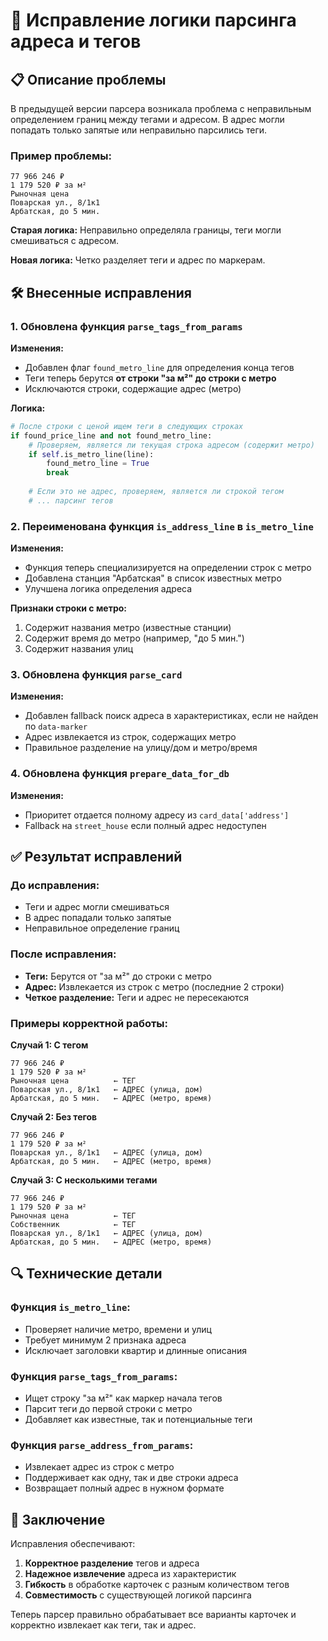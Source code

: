 # 🔧 Исправление логики парсинга адреса и тегов

## 📋 **Описание проблемы**

В предыдущей версии парсера возникала проблема с неправильным определением границ между тегами и адресом. В адрес могли попадать только запятые или неправильно парсились теги.

### **Пример проблемы:**
```
77 966 246 ₽
1 179 520 ₽ за м²
Рыночная цена
Поварская ул., 8/1к1
Арбатская, до 5 мин.
```

**Старая логика:** Неправильно определяла границы, теги могли смешиваться с адресом.

**Новая логика:** Четко разделяет теги и адрес по маркерам.

## 🛠️ **Внесенные исправления**

### **1. Обновлена функция `parse_tags_from_params`**

**Изменения:**
- Добавлен флаг `found_metro_line` для определения конца тегов
- Теги теперь берутся **от строки "за м²" до строки с метро**
- Исключаются строки, содержащие адрес (метро)

**Логика:**
```python
# После строки с ценой ищем теги в следующих строках
if found_price_line and not found_metro_line:
    # Проверяем, является ли текущая строка адресом (содержит метро)
    if self.is_metro_line(line):
        found_metro_line = True
        break
    
    # Если это не адрес, проверяем, является ли строкой тегом
    # ... парсинг тегов
```

### **2. Переименована функция `is_address_line` в `is_metro_line`**

**Изменения:**
- Функция теперь специализируется на определении строк с метро
- Добавлена станция "Арбатская" в список известных метро
- Улучшена логика определения адреса

**Признаки строки с метро:**
1. Содержит названия метро (известные станции)
2. Содержит время до метро (например, "до 5 мин.")
3. Содержит названия улиц

### **3. Обновлена функция `parse_card`**

**Изменения:**
- Добавлен fallback поиск адреса в характеристиках, если не найден по `data-marker`
- Адрес извлекается из строк, содержащих метро
- Правильное разделение на улицу/дом и метро/время

### **4. Обновлена функция `prepare_data_for_db`**

**Изменения:**
- Приоритет отдается полному адресу из `card_data['address']`
- Fallback на `street_house` если полный адрес недоступен

## ✅ **Результат исправлений**

### **До исправления:**
- Теги и адрес могли смешиваться
- В адрес попадали только запятые
- Неправильное определение границ

### **После исправления:**
- **Теги:** Берутся от "за м²" до строки с метро
- **Адрес:** Извлекается из строк с метро (последние 2 строки)
- **Четкое разделение:** Теги и адрес не пересекаются

### **Примеры корректной работы:**

**Случай 1: С тегом**
```
77 966 246 ₽
1 179 520 ₽ за м²
Рыночная цена          ← ТЕГ
Поварская ул., 8/1к1   ← АДРЕС (улица, дом)
Арбатская, до 5 мин.   ← АДРЕС (метро, время)
```

**Случай 2: Без тегов**
```
77 966 246 ₽
1 179 520 ₽ за м²
Поварская ул., 8/1к1   ← АДРЕС (улица, дом)
Арбатская, до 5 мин.   ← АДРЕС (метро, время)
```

**Случай 3: С несколькими тегами**
```
77 966 246 ₽
1 179 520 ₽ за м²
Рыночная цена          ← ТЕГ
Собственник            ← ТЕГ
Поварская ул., 8/1к1   ← АДРЕС (улица, дом)
Арбатская, до 5 мин.   ← АДРЕС (метро, время)
```

## 🔍 **Технические детали**

### **Функция `is_metro_line`:**
- Проверяет наличие метро, времени и улиц
- Требует минимум 2 признака адреса
- Исключает заголовки квартир и длинные описания

### **Функция `parse_tags_from_params`:**
- Ищет строку "за м²" как маркер начала тегов
- Парсит теги до первой строки с метро
- Добавляет как известные, так и потенциальные теги

### **Функция `parse_address_from_params`:**
- Извлекает адрес из строк с метро
- Поддерживает как одну, так и две строки адреса
- Возвращает полный адрес в нужном формате

## 📝 **Заключение**

Исправления обеспечивают:
1. **Корректное разделение** тегов и адреса
2. **Надежное извлечение** адреса из характеристик
3. **Гибкость** в обработке карточек с разным количеством тегов
4. **Совместимость** с существующей логикой парсинга

Теперь парсер правильно обрабатывает все варианты карточек и корректно извлекает как теги, так и адрес.
